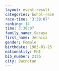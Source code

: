 ```yaml
---
layout: event-result 
categories: bohol-race 
race-time: '3:38:07'
ranking: 14
time: 3:38:07
family_name: Secuya
first_name: Jennica
gender: Female
birthdate: 1983-01-25
nationality: PHI
bib_number: 2156
city: Bacnotan
---
```

